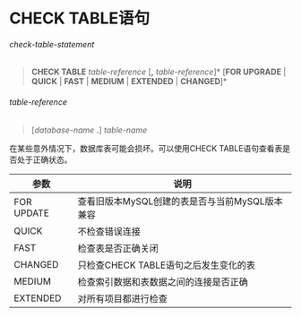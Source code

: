 # CHECK TABLE语句

###### check-table-statement
> **CHECK TABLE** *table-reference* [**,** *table-reference*]\* [**FOR UPGRADE** | **QUICK** | **FAST** | **MEDIUM** | **EXTENDED** | **CHANGED**]\*

###### table-reference
> [*database-name* **.**] *table-name*

在某些意外情况下，数据库表可能会损坏。可以使用CHECK TABLE语句查看表是否处于正确状态。

| 参数 | 说明 |
|---|---|
| FOR UPDATE | 查看旧版本MySQL创建的表是否与当前MySQL版本兼容 |
| QUICK | 不检查错误连接 |
| FAST | 检查表是否正确关闭 |
| CHANGED | 只检查CHECK TABLE语句之后发生变化的表 |
| MEDIUM | 检查索引数据和表数据之间的连接是否正确 |
| EXTENDED | 对所有项目都进行检查 |